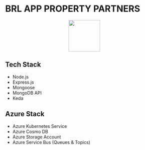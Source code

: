 # BRL APP PROPERTY PARTNERS
<div align="center" ><img src = "https://github.com/Project-MLS-API-Bridge/.github/blob/cb87f4f2d1bd05ae0765fc45ecdff49784aa1b3a/banner.png" width = 100px></div>

## Tech Stack
* Node.js
* Express.js
* Mongoose
* MongoDB API
* Keda

## Azure Stack
* Azure Kubernetes Service
* Azure Cosmo DB
* Azure Storage Account
* Azure Service Bus (Queues & Topics)
